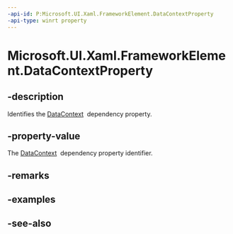 ```yaml
---
-api-id: P:Microsoft.UI.Xaml.FrameworkElement.DataContextProperty
-api-type: winrt property
---
```


<!-- Property syntax
public Windows.UI.Xaml.DependencyProperty DataContextProperty { get; }
-->

# Microsoft.UI.Xaml.FrameworkElement.DataContextProperty

## -description
Identifies the [DataContext](frameworkelement_datacontext.md)  dependency property.

## -property-value
The [DataContext](frameworkelement_datacontext.md)  dependency property identifier.

## -remarks

## -examples

## -see-also
